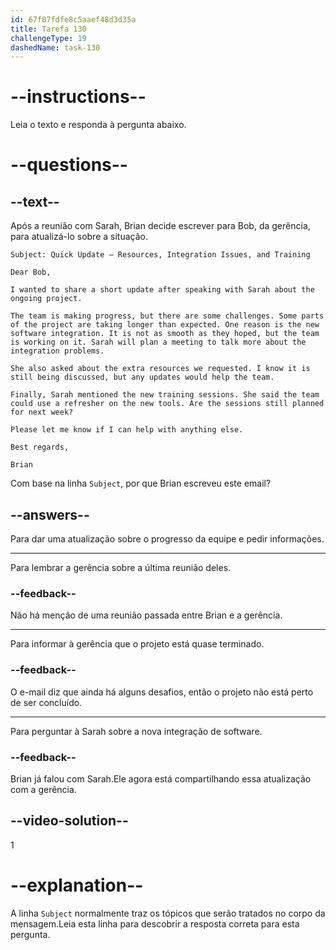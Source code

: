 ```yaml
---
id: 67f07fdfe8c5aaef48d3d35a
title: Tarefa 130
challengeType: 19
dashedName: task-130
---
```


<!-- READING -->

# --instructions--

Leia o texto e responda à pergunta abaixo.

# --questions--

## --text--

Após a reunião com Sarah, Brian decide escrever para Bob, da gerência, para atualizá-lo sobre a situação.

`Subject: Quick Update – Resources, Integration Issues, and Training`

`Dear Bob,`

`I wanted to share a short update after speaking with Sarah about the ongoing project.`

`The team is making progress, but there are some challenges. Some parts of the project are taking longer than expected. One reason is the new software integration. It is not as smooth as they hoped, but the team is working on it. Sarah will plan a meeting to talk more about the integration problems.`

`She also asked about the extra resources we requested. I know it is still being discussed, but any updates would help the team.`

`Finally, Sarah mentioned the new training sessions. She said the team could use a refresher on the new tools. Are the sessions still planned for next week?`

`Please let me know if I can help with anything else.`

`Best regards,`

`Brian`

Com base na linha `Subject`, por que Brian escreveu este email?

## --answers--

Para dar uma atualização sobre o progresso da equipe e pedir informações.

---

Para lembrar a gerência sobre a última reunião deles.

### --feedback--

Não há menção de uma reunião passada entre Brian e a gerência.

---

Para informar à gerência que o projeto está quase terminado.

### --feedback--

O e-mail diz que ainda há alguns desafios, então o projeto não está perto de ser concluído.

---

Para perguntar à Sarah sobre a nova integração de software.

### --feedback--

Brian já falou com Sarah.Ele agora está compartilhando essa atualização com a gerência.

## --video-solution--

1

# --explanation--

A linha `Subject` normalmente traz os tópicos que serão tratados no corpo da mensagem.Leia esta linha para descobrir a resposta correta para esta pergunta.
